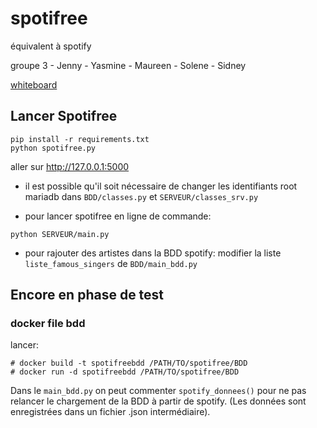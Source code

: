 # spotifree
équivalent à spotify

groupe 3  - Jenny  - Yasmine - Maureen - Solene - Sidney

<a href="https://whiteboard.office.com/me/whiteboards/p/c3BvOmh0dHBzOi8vbGFib20yaWZvcm1hdGlvbi1teS5zaGFyZXBvaW50LmNvbS9wZXJzb25hbC9zaWRuZXlfc2FsZXNfbGFib20yaWZvcm1hdGlvbl9mcg%3D%3D/b!UmOdbVgs7E66p-9vWgpBmBfbhuBxV-JGoc9vj0Kp2jfj8XDvg7ZRS5ufKngpVHMl/015BLRSVBQFIEXHSRL65C2MVH2ROJP6DZC">whiteboard</a>

<h2>Lancer Spotifree</h2>

```
pip install -r requirements.txt
python spotifree.py
```

aller sur <a href='http://127.0.0.1:5000/'>http://127.0.0.1:5000</a>

- il est possible qu'il soit nécessaire de changer les identifiants root mariadb dans <code>BDD/classes.py</code> et <code>SERVEUR/classes_srv.py</code>

- pour lancer spotifree en ligne de commande:

```
python SERVEUR/main.py
```

- pour rajouter des artistes dans la BDD spotify: modifier la liste <code>liste_famous_singers</code> de <code>BDD/main_bdd.py</code>

<h2>Encore en phase de test</h2>
<h3>docker file bdd</h3>
lancer:

```
# docker build -t spotifreebdd /PATH/TO/spotifree/BDD
# docker run -d spotifreebdd /PATH/TO/spotifree/BDD
```

Dans le <code>main_bdd.py</code> on peut commenter <code>spotify_donnees()</code> pour ne pas relancer le chargement de la BDD à partir de spotify. (Les données sont enregistrées dans un fichier .json intermédiaire).
